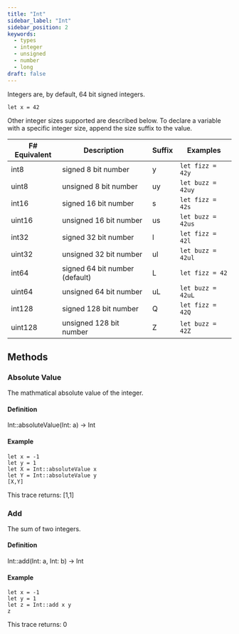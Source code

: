 ```yaml
---
title: "Int"
sidebar_label: "Int"
sidebar_position: 2
keywords:
  - types
  - integer
  - unsigned
  - number
  - long
draft: false
---
```


Integers are, by default, 64 bit signed integers.

```darklang
let x = 42
```

Other integer sizes supported are described below. To declare a variable with a
specific integer size, append the size suffix to the value.

| F# Equivalent | Description                    | Suffix | Examples          |
| ------------- | ------------------------------ | ------ | ----------------- |
| int8          | signed 8 bit number            | y      | `let fizz = 42y`  |
| uint8         | unsigned 8 bit number          | uy     | `let buzz = 42uy` |
| int16         | signed 16 bit number           | s      | `let fizz = 42s`  |
| uint16        | unsigned 16 bit number         | us     | `let buzz = 42us` |
| int32         | signed 32 bit number           | l      | `let fizz = 42l`  |
| uint32        | unsigned 32 bit number         | ul     | `let buzz = 42ul` |
| int64         | signed 64 bit number (default) | L      | `let fizz = 42`   |
| uint64        | unsigned 64 bit number         | uL     | `let buzz = 42uL` |
| int128        | signed 128 bit number          | Q      | `let fizz = 42Q`  |
| uint128       | unsigned 128 bit number        | Z      | `let buzz = 42Z`  |

## Methods

### Absolute Value

The mathmatical absolute value of the integer.

#### Definition

Int::absoluteValue(Int: a) -> Int

#### Example

```darklang
let x = -1
let y = 1
let X = Int::absoluteValue x
let Y = Int::absoluteValue y
[X,Y]
```

This trace returns: [1,1]

### Add

The sum of two integers.

#### Definition

Int::add(Int: a, Int: b) -> Int

#### Example

```darklang
let x = -1
let y = 1
let z = Int::add x y
z
```

This trace returns: 0
